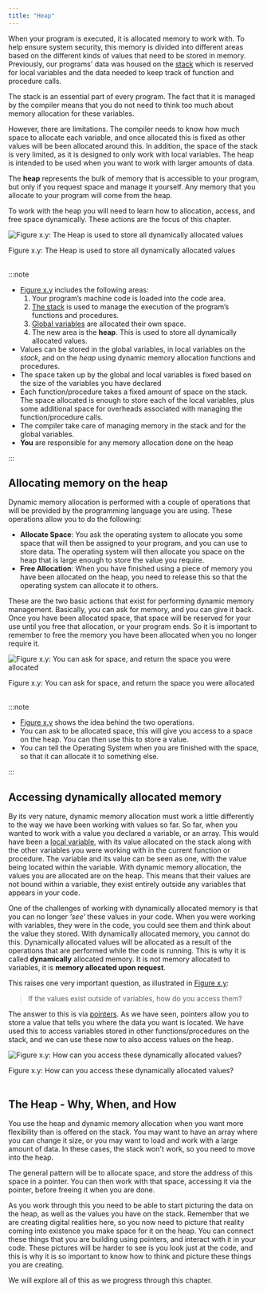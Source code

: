 ```yaml
---
title: "Heap"
---
```


When your program is executed, it is allocated memory to work with. To help ensure system security, this memory is divided into different areas based on the different kinds of values that need to be stored in memory. Previously, our programs' data was housed on the [stack](../../2-organising-code/1-concepts/01-1-the-stack) which is reserved for local variables and the data needed to keep track of function and procedure calls.

The stack is an essential part of every program. The fact that it is managed by the compiler means that you do not need to think too much about memory allocation for these variables.

However, there are limitations. The compiler needs to know how much space to allocate each variable, and once allocated this is fixed as other values will be been allocated around this. In addition, the space of the stack is very limited, as it is designed to only work with local variables. The heap is intended to be used when you want to work with larger amounts of data.

The **heap** represents the bulk of memory that is accessible to your program, but only if you request space and manage it yourself. Any memory that you allocate to your program will come from the heap.

To work with the heap you will need to learn how to allocation, access, and free space dynamically. These actions are the focus of this chapter.

<a id="FigureTheHeap"></a>

![Figure x.y: The Heap is used to store all dynamically allocated values](./images/the-heap.png "The Heap is used to store all dynamically allocated values")
<div class="caption"><span class="caption-figure-nbr">Figure x.y: </span>The Heap is used to store all dynamically allocated values</div><br/>

:::note

- [Figure x.y](#FigureTheHeap) includes the following areas:
  1. Your program’s machine code is loaded into the code area.
  2. [The stack](../../../2-organising-code/1-concepts/01-1-the-stack) is used to manage the execution of the program’s functions and procedures.
  3. [Global variables](../../../2-organising-code/1-concepts/06-global-variables) are allocated their own space.
  4. The new area is the **heap**. This is used to store all dynamically allocated values.
- Values can be stored in the global variables, in local variables on the *stack*, and on the *heap* using dynamic memory allocation functions and procedures.
- The space taken up by the global and local variables is fixed based on the size of the variables you have declared
- Each function/procedure takes a fixed amount of space on the stack. The space allocated is enough to store each of the local variables, plus some additional space for overheads associated with managing the function/procedure calls.
- The compiler take care of managing memory in the stack and for the global variables.
- **You** are responsible for any memory allocation done on the heap

:::

## Allocating memory on the heap

Dynamic memory allocation is performed with a couple of operations that will be provided by the programming language you are using. These operations allow you to do the following:

- **Allocate Space**: You ask the operating system to allocate you some space that will then be assigned to your program, and you can use to store data. The operating system will then allocate you space on the heap that is large enough to store the value you require.
- **Free Allocation**: When you have finished using a piece of memory you have been allocated on the heap, you need to release this so that the operating system can allocate it to others.

These are the two basic actions that exist for performing dynamic memory management. Basically, you can ask for memory, and you can give it back. Once you have been allocated space, that space will be reserved for your use until you free that allocation, or your program ends. So it is important to remember to free the memory you have been allocated when you no longer require it.

<a id="FigureAllocateHeapMemory"></a>

![Figure x.y: You can ask for space, and return the space you were allocated](./images/allocating-memory-on-the-heap.png "You can ask for space, and return the space you were allocated")
<div class="caption"><span class="caption-figure-nbr">Figure x.y: </span>You can ask for space, and return the space you were allocated</div><br/>

:::note

- [Figure x.y](#FigureAllocateHeapMemory) shows the idea behind the two operations.
- You can ask to be allocated space, this will give you access to a space on the heap. You can then use this to store a value.
- You can tell the Operating System when you are finished with the space, so that it can allocate it to something else.

:::

## Accessing dynamically allocated memory

By its very nature, dynamic memory allocation must work a little differently to the way we have been working with values so far. So far, when you wanted to work with a value you declared a variable, or an array. This would have been a [local variable](../../../2-organising-code/1-concepts/03-local-variable), with its value allocated on the stack along with the other variables you were working with in the current function or procedure. The variable and its value can be seen as one, with the value being located within the variable. With dynamic memory allocation, the values you are allocated are on the heap. This means that their values are not bound within a variable, they exist entirely outside any variables that appears in your code.

One of the challenges of working with dynamically allocated memory is that you can no longer *‘see’* these values in your code. When you were working with variables, they were in the code, you could see them and think about the value they stored. With dynamically allocated memory, you cannot do this. Dynamically allocated values will be allocated as a result of the operations that are performed while the code is running. This is why it is called **dynamically** allocated memory. It is not memory allocated to variables, it is **memory allocated upon request**.

This raises one very important question, as illustrated in [Figure x.y](#FigureAccessingMemory): 

> If the values exist outside of variables, how do you access them?

The answer to this is via [pointers](../../../4-indirect-access/1-concepts/02-00-pointer). As we have seen, pointers allow you to store a value that tells you where the data you want is located. We have used this to access variables stored in other functions/procedures on the stack, and we can use these now to also access values on the heap.

<a id="FigureAccessingMemory"></a>

![Figure x.y: How can you access these dynamically allocated values?](./images/accessing-dynamically-allocated-memory.png "How can you access these dynamically allocated values?")
<div class="caption"><span class="caption-figure-nbr">Figure x.y: </span>How can you access these dynamically allocated values?</div><br/>

## The Heap - Why, When, and How

You use the heap and dynamic memory allocation when you want more flexibility than is offered on the stack. You may want to have an array where you can change it size, or you may want to load and work with a large amount of data. In these cases, the stack won't work, so you need to move into the heap.

The general pattern will be to allocate space, and store the address of this space in a pointer. You can then work with that space, accessing it via the pointer, before freeing it when you are done.

As you work through this you need to be able to start picturing the data on the heap, as well as the values you have on the stack. Remember that we are creating digital realities here, so you now need to picture that reality coming into existence you make space for it on the heap. You can connect these things that you are building using pointers, and interact with it in your code. These pictures will be harder to see is you look just at the code, and this is why it is so important to know how to think and picture these things you are creating.

We will explore all of this as we progress through this chapter.
